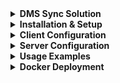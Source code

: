 <details>
<summary><strong>DMS Sync Solution</strong></summary>

# Overview
A .NET 8 Database synchronization solution using Dotmim.Sync Framework for bidirectional data sync between SQL Server Databases.

**Framework Documentation**: [Dotmim.Sync Framework](https://dotmimsync.readthedocs.io/) - refer to the official documentation for advanced configuration options and troubleshooting.

> **Note from the Author:**  
> This solution was developed by Luca Parise as part of a university thesis project. It represents my first attempt at building a real-world application using these technologies. While every effort was made to ensure quality, there are areas that can be improved due to limited time and experience with the tools involved. Please keep this context in mind when reviewing or extending the code. Constructive feedback and contributions are welcome—good luck if you decide to build upon this work!


<details>
<summary><strong>Quick Start</strong></summary>

Get the DMS Sync Solution, or whatever name it has been given by now, running locally using visual studio. 
> **For Docker deployment**, see the [Docker Deployment section](#Docker_Deployment) below for containerized setup.


Step-by-step guide to get the solution running locally:
### Prerequisites

- **Visual Studio 2022** (Community, Professional, or Enterprise)
- **.NET 8 SDK** (included with VS 2022)
- **SQL Server 2022** (Express or full version)
- **Database files** (.bak files or existing databases)

### Step 1: Clone and Open Solution

```bash
# Clone the repository
git clone <your-repo-url>
cd DmsSyncSolution

# Open in Visual Studio
# Double-click DmsSyncSolution.sln
# OR open Visual Studio and use File > Open > Project/Solution
```
### Step 2: Prepare Databases

**Option A: Restore from .bak files (Recommended)**
1. Open SQL Server Management Studio (SSMS)
2. Connect to your SQL Server instance
3. Restore your databases:
   - `CFG_DB` (configuration database)
   - `DB` (business data database)

**Option B: Use existing databases**
- Ensure you have two databases with the required tables
- Note the database names for configuration

**Enable Change Tracking** (Critical step):
```sql
-- Run this on BOTH databases
ALTER DATABASE [DB_NAME]
SET CHANGE_TRACKING = ON (CHANGE_RETENTION = 7 DAYS, AUTO_CLEANUP = ON);
```
### Step 3: Configure Connection Strings

Both the client and server applications use a JSON configuration file (typically `appsettings.json`) to specify connection strings, tables to synchronize, and other settings.  
While configuration is minimal, it is **critical** to follow the correct logic for database assignments to ensure proper synchronization.

#### **Database Naming Convention**

To avoid ambiguity, the codebase uses a consistent naming convention for databases:

- **PrimaryDatabase / Db1**  
  Refers to the **configuration database**, usually identified by a name starting with the prefix `CFG` (e.g., `CFG_DB`).

- **SecondaryDatabase / Db2**  
  Refers to the **business (non-configuration) database**, i.e., the one **without** the `CFG` prefix.

This convention is applied throughout the implementation to clearly distinguish between the two databases and must be followed in all configuration files.


**Configure SyncServer:**
```json
{
  "SyncConfiguration": {
    "RunProvisionOnStartup": true,
    "PrimaryDatabaseConnectionString": "Server=...;Database=...;User ID=...;Password=...;Encrypt=False;TrustServerCertificate=True;MultipleActiveResultSets=True",
    "SecondaryDatabaseConnectionString": "Server=...;Database=...;User ID=...;Password=...;Encrypt=False;TrustServerCertificate=True;MultipleActiveResultSets=True",
    "SyncOptions": {
      "BatchSize": 800,
      "DbCommandTimeout": 300,
      "ConflictResolutionPolicy": "ClientWins"
    },
    "DatabaseTables": {
      "PrimaryDatabase": ["cfg_table1"," cfg_table2", "..."],
      "SecondaryDatabase":["clienti", "fornitori", "..."]
    }
  }
}
```
The content of the appsettings.json is pretty straight-forward and there is not much to say.
One critical options is the `ConflictResolutionPolicy` which i put as ClientWins as Default but it can be changed with ServerWins. For more informations about the conflict resolution policy i'll send you to the official documentation od DMS.  



**Configure SyncClient:**




------
- Building the solution
- Initial database setup
- Running the server
- Running the client

</details>

<details>
<summary><strong>Architecture</strong></summary>

- **SyncServer**: ASP .NET Core Web API providing sync endpoints
- **SyncClient**: Console application for client-side synchronization
- **Docker Support**: Container orchestration for testing environments

<p align="center">
  <img src="z_docs/images/SystemExample.png" alt="Architecture" width="450">
</p>

</details>

<details>
<summary><strong>appsettings.json Structure for the Server Side</strong></summary>

When configuring connection strings, it is absolutely essential that both the server and client applications use identical database assignments. Both `PrimaryDatabaseConnectionString` must point to the same database (either the CFG database containing tables like `cfg_Aziende`, `cfg_Utenti` or the main database containing tables like `ana_Clienti`, `ana_Fornitori`), and both `SecondaryDatabaseConnectionString` must point to the other database. You can choose either the CFG database as primary and the main database as secondary, or vice versa, but whatever pattern you choose must be applied consistently across all server and client configurations - mixing these assignments will cause synchronization failures.

```json
{
  "SyncConfiguration": {
    "RunProvisionOnStartup": true,
    "PrimaryDatabaseConnectionString": "Server=localhost,14330;Database=ZEUSCFG_TERRADISIENA;User ID=sa;Password=Terya12345!;Encrypt=False;TrustServerCertificate=True;MultipleActiveResultSets=True",
    "SecondaryDatabaseConnectionString": "Server=localhost,14330;Database=TERRADISIENA;User ID=sa;Password=Terya12345!;Encrypt=False;TrustServerCertificate=True;MultipleActiveResultSets=True",
    "SyncOptions": {
      "BatchSize": 800,
      "DbCommandTimeout": 300,
      "ConflictResolutionPolicy": "ClientWins"
    },
    "DatabaseTables": {
      "PrimaryDatabase": [
        "[cfg_Aziende]",
        "[cfg_Utenti]",
        "[...]"
      ],
      "SecondaryDatabase": [
        "[ana_CampiLiberiFornitori]",
        "[ana_Clienti]",
        "[...]"
      ]
    }
  }
}
```
</details>

</details>


<details>
<summary><strong>Installation &amp; Setup</strong></summary>

<details>
<summary><strong>Prerequisites</strong></summary>

- .NET 8 SDK installed on the host (for local runs)
- Docker + Docker Compose (for containerized environment)
- SQL Server 2022 instances (central + clients)
- Database backups (.bak)

</details>

<details>
<summary><strong>Database Preparation</strong></summary>

1. Both the SyncServer and SyncClient rely on Dotmim.Sync’s SqlSyncChangeTrackingProvider, which requires SQL Server Change Tracking to be enabled.
  If not enabled, synchronization will fail immediately.

  Run the following command on each database to enable Change Tracking at the database level:
  ```sql
  ALTER DATABASE [Nome database]
  SET CHANGE_TRACKING = ON (CHANGE_RETENTION = 7 DAYS, AUTO_CLEANUP = ON);
  ```

  You can also enable the change tracking feature only on the specific tables you wish to synchronize. Use the following query template:
  ```sql
  ALTER TABLE dbo.cfg_Aziende ENABLE CHANGE_TRACKING WITH (TRACK_COLUMNS_UPDATED = ON);
  ALTER TABLE dbo.cfg_Utenti ENABLE CHANGE_TRACKING WITH (TRACK_COLUMNS_UPDATED = ON);
  ALTER TABLE dbo.ana_CampiLiberiFornitori ENABLE CHANGE_TRACKING WITH (TRACK_COLUMNS_UPDATED = ON);
  ALTER TABLE dbo.ana_Clienti ENABLE CHANGE_TRACKING WITH (TRACK_COLUMNS_UPDATED = ON);
  ```

2. If not already done, restore the .bak files onto the server and client SQL Server instances.  
  **Recommended**: restore the databases on all instances before running sync (faster, avoids huge initial transfers).  
  **Alternative**: restore only on the server. In this case, the SyncServer will provision and push the schema + data to the clients on the first synchronization.  
  This option can be extremely slow for large databases and may lead to timeouts.

3. Start the services.
   - Start the SyncServer first.
   - Then start one or more SyncClients.
   - You may start them simultaneously, but sequential startup is cleaner and avoids transient errors.

  After startup, verify that the server is healthy:
  ```bash
  curl http://localhost:5202/api/health
  ```
  or browse to http://localhost:5202/api/info to confirm the server is up and running. You'll see some other information about the system.

</details>

<details>
<summary><strong>Initial Synchronization</strong></summary>

The <strong>first synchronization</strong> is critical:
- If the clients have already restored the databases, then the sync will only reconcile the deltas.
- If the clients have not restored the databases, then the server has to send a full provision, which may take a long time depending on the database size.
- Both the clients and the server will make a deprovision of the DMS tables and a new provision at the start of the application, which will re-create the tables based on the setup we give. This was made to make sure that, if any change was made to the setup in the configuration, it is applied cleanly.

</details>

<details>
<summary><strong>Verification Steps</strong></summary>

<!-- Add any verification steps here if needed -->

</details>

</details>

<details>
<summary><strong>Client Configuration</strong></summary>

- appsettings.json structure for client
- Connection string requirements
- Client-specific options

</details>

<details>
<summary><strong>Server Configuration</strong></summary>

- appsettings.json structure for server
- Connection string requirements
- Server-specific options
</details>



<details>
<summary><strong>Usage Examples</strong></summary>

### Basic Synchronization

There is not much you need to do other than start the server and then start the client. 
Possibly, start first the server and when it says it is listening, start the clients.


</details>




<details><summary><strong>Docker Deployment</strong></summary>
Since you have `docker_test` folder:

```
docker_test/
├── sync_dual_db_test/    # Primary test environment (recommended)
├── test_staging/         # Legacy - deprecated
└── test_sync/            # Legacy - deprecated
```

**Recommended Environment**: Use `sync_dual_db_test` as it contains the most up-to-date configuration and testing scenario. The others do not probably work anyway and should be deleted. I only leave them as a reference. 

<details>
<summary><strong>Running the environment</strong></summary>

Move inside the directory which contains the docker file: 
```bash
cd docker_test/sync_dual_db_test
```
Now, you can start the environment set by the docker file with the following command: 

```bash
# Start all services
docker-compose -f docker-compose.sync_dual_db_test.yml up --build
```

```bash
# Run in background (detached mode)
docker-compose -f docker-compose.sync_dual_db_test.yml up -d --build

# Start specific services only
docker-compose -f docker-compose.sync_dual_db_test.yml up central-dualdb-tds client1-dualdb-tds

# Stop all services
docker-compose -f docker-compose.sync_dual_db_test.yml down

# Stop and remove volumes (complete cleanup)
docker-compose -f docker-compose.sync_dual_db_test.yml down -v
```
</details>

<details>
<summary><strong>Service Access and Endpoints</strong></summary>

Once running, the following services are available: 

**API Endpoints:**
- **SyncServer API**: `http://localhost:5202/sync`
- **Health Check**: `http://localhost:5202/api/health`
- **System Info**: `http://localhost:5202/api/info`

**Database Connections (via SQL Server Management Studio):**
- **Central Database**: `localhost,14330` (Username: `sa`, Password: `Terya12345!`)
- **Client 1 Database**: `localhost,14331` (Username: `sa`, Password: `Terya12345!`)
- **Client 2 Database**: `localhost,14332` (Username: `sa`, Password: `Terya12345!`)  
- **Client 3 Database**: `localhost,14333` (Username: `sa`, Password: `Terya12345!`)
</details>

<details>
<summary><strong>Monitoring and debugging</strong></summary>

```bash
# View logs from all services
docker-compose -f docker-compose.sync_dual_db_test.yml logs -f

# View logs from specific services
docker-compose -f docker-compose.sync_dual_db_test.yml logs -f syncserver-dualdb-tds
docker-compose -f docker-compose.sync_dual_db_test.yml logs -f syncclient1-dualdb-tds
docker-compose -f docker-compose.sync_dual_db_test.yml logs -f init-dualdb-tds

# Check service status and health
docker-compose -f docker-compose.sync_dual_db_test.yml ps

# Follow logs with timestamps
docker-compose -f docker-compose.sync_dual_db_test.yml logs -f -t

# View last 50 lines of logs
docker-compose -f docker-compose.sync_dual_db_test.yml logs --tail 50
```
</details>

<details>
<summary><strong>Database Verification</strong></summary>

```bash
# Test database connection (central)
docker-compose -f docker-compose.sync_dual_db_test.yml exec central-dualdb-tds /opt/mssql-tools/bin/sqlcmd -S localhost -U sa -P 'Terya12345!' -Q "SELECT name FROM sys.databases"

# Check Change Tracking status
docker-compose -f docker-compose.sync_dual_db_test.yml exec central-dualdb-tds /opt/mssql-tools/bin/sqlcmd -S localhost -U sa -P 'Terya12345!' -Q "SELECT name, is_change_tracking_on FROM sys.databases"

# Verify table counts (example)
docker-compose -f docker-compose.sync_dual_db_test.yml exec central-dualdb-tds /opt/mssql-tools/bin/sqlcmd -S localhost -U sa -P 'Terya12345!' -Q "USE ZEUSCFG_TERRADISIENA; SELECT COUNT(*) as cfg_Aziende_Count FROM cfg_Aziende"
```
</details>

<details>
<summary><strong>Service Startup Sequence</strong></summary>

The services start in a specific order due to dependencies:

1. **Database Services** (`central-dualdb-tds`, `client1/2/3-dualdb-tds`) - Start first
2. **Database Initialization** (`init-dualdb-tds`) - Waits for all databases to be healthy
3. **Sync Server** (`syncserver-dualdb-tds`) - Waits for central database
4. **Sync Clients** (`syncclient1/2/3-dualdb-tds`) - Wait for both their local database and sync server
</details>

<details>
<summary><strong>Environment Variables Override</strong></summary>

**Critical**: In Docker, environment variables in the compose file **completely override** `appsettings.json` values:

**Local Development vs Docker**:
- **Local**: Uses `appsettings.json` with `localhost,14330` 
- **Docker**: Uses environment variables with service names like `central-dualdb-tds,1433`
- **DB**: hopefully soon

**Consistency Rule**: All sync services (server + clients) must use identical primary/secondary database assignments.
</details>

<details>
<summary><strong>Cleanup Operations</strong></summary>

```bash
# Stop services but keep data
docker-compose -f docker-compose.sync_dual_db_test.yml down

# Complete cleanup (removes all data)
docker-compose -f docker-compose.sync_dual_db_test.yml down -v

# Remove containers, networks, and images
docker-compose -f docker-compose.sync_dual_db_test.yml down --rmi all -v

# Clean up Docker system (removes unused images, networks, volumes)
docker system prune -a -f
```
</details>

<details>
<summary><strong>Primary Test Environment: sync_dual_db_test</strong></summary>

This environment provides a complete dual-database synchronization testing setup:

```
sync_dual_db_test/
├── init/
│   ├── 2_TERRADISIENA.bak                   # Database backup file for TERRADISIENA database
│   ├── init.sh                              # Shell script for container initialization
│   ├── restore-db-TerraDiSiena.sql          # SQL script to restore TERRADISIENA database
│   ├── restore-db-zeuscfg_TerraDiSiena.sql  # SQL script to restore ZEUSCFG_TERRADISIENA database
│   └── zeuscfg_terradisiena.bak             # Database backup file for ZEUSCFG_TERRADISIENA database
└── docker-compose.sync_dual_db_test.yml     # Docker Compose configuration file
```

**Important**: The `.bak` files are not included in the repository due to size constraints. You'll need to provide your own database backup files or use the SQL scripts to create sample databases.
</details>

<details>
<summary><strong>Docker Compose Configuration</strong></summary>

This Docker Compose configuration creates a **hub-and-spoke** synchronization architecture with one central server and three client nodes, each one maintaining their own databases instances.  

#### File overview 
```yaml
services: 
  # Database Infrastructure (4 SQL Server instances)
  central-dualdb-tds:     # Master database hub (port 14330)
  client1-dualdb-tds:     # Client 1 local database (port 14331)
  client2-dualdb-tds:     # Client 2 local database (port 14332)
  client3-dualdb-tds:     # Client 3 local database (port 14333)

  # Database Initialization
  init-dualdb-tds:        # One-time setup service (restores .bak files)

  # Synchronization Infrastructure
  syncserver-dualdb-tds:  # Central sync coordination API (port 5202)
  syncclient1-dualdb-tds: # Client 1 sync agent
  syncclient2-dualdb-tds: # Client 2 sync agent
  syncclient3-dualdb-tds: # Client 3 sync agent

# Network isolation for all sync services
networks:
  syncnet: {}

# Persistent storage for each database instance
volumes: 
  central_data_staging: {}   # Central hub data persistence
  client1_data_staging: {}   # Client 1 data persistence
  client2_data_staging: {}   # Client 2 data persistence
  client3_data_staging: {}   # Client 3 data persistence
```
**Service Count**: 9 total services (4 databases + 1 initializer + 1 server + 3 clients)  
**Network Architecture**: Hub-and-spoke with isolated `syncnet` for secure communication  
**Data Persistence**: 4 named volumes ensuring data survives container restarts  
**Port Mapping**: Each database exposed on unique host ports (14330-14333) for external access
</details>

<details>
<summary><strong>Database Services (Sql Server Instances)</strong></summary>

All database services in this Docker Compose configuration follow the same structural pattern, with only specific values differing between the central hub and client instances.

```yaml
central-dualdb-tds:
    image: mcr.microsoft.com/mssql/server:2022-latest
    container_name: central-dualdb-tds
    environment:
      - ACCEPT_EULA=Y
      - SA_PASSWORD=Terya12345!
      - MSSQL_PID=Express
    ports:
      - "14330:1433"
    volumes:
      - central_data_staging:/var/opt/mssql
      - ./init:/var/opt/mssql/backup
    networks: [syncnet]
    restart: unless-stopped
    healthcheck:
      test: ["CMD-SHELL", "bash -c '</dev/tcp/127.0.0.1/1433'"]
      interval: 5s
      timeout: 3s
      retries: 30
```
<!-- Field descriptions and table omitted for brevity, see original content for full details. -->
</details>

<details>
<summary><strong>Init-dualdb-tds service</strong></summary>

```yaml
init-dualdb-tds:
    image: mcr.microsoft.com/mssql-tools
    container_name: init-dualdb-tds
    depends_on:
      central-dualdb-tds:
        condition: service_healthy
      client1-dualdb-tds:
        condition: service_healthy
      client2-dualdb-tds:
        condition: service_healthy
      client3-dualdb-tds:
        condition: service_healthy
    environment:
      - SA_PASSWORD=Terya12345!
    volumes:
      - ./init:/init:ro
    entrypoint: ["bash","-lc","tr -d '\r' </init/init.sh >/tmp/init.sh && bash /tmp/init.sh"]
    networks: [syncnet]
    restart: "no"
```
<!-- Field descriptions and sequence omitted for brevity, see original content for full details. -->
</details>

<details>
<summary><strong>Clients and Server Services</strong></summary>

The synchronization infrastructure consists of one central coordination server and three client agents that handle bidirectional data synchronization between the central hub and individual client databases.

<details>
<summary>Server service</summary>

```yaml
  syncserver-dualdb-tds:
    build: ../../SyncServer
    image: dmssyncserver-dualdb:latest
    container_name: syncserver-dualdb-tds
    depends_on:
      central-dualdb-tds:
        condition: service_healthy
    environment:
      - PrimaryDatabaseConnectionString=Server=central-dualdb-tds,1433;Database=ZEUSCFG_TERRADISIENA;User ID=sa;Password=Terya12345!;Encrypt=True;TrustServerCertificate=True;MultipleActiveResultSets=True      
      - SecondaryDatabaseConnectionString=Server=central-dualdb-tds,1433;Database=TERRADISIENA;User ID=sa;Password=Terya12345!;Encrypt=True;TrustServerCertificate=True;MultipleActiveResultSets=True
      - ASPNETCORE_ENVIRONMENT=Development
      - ASPNETCORE_URLS=http://0.0.0.0:8080
    ports:
      - "5202:8080"
    networks: [syncnet]
    restart: unless-stopped
    healthcheck:
      test: ["CMD-SHELL", "bash -c '</dev/tcp/127.0.0.1/8080'"]
      interval: 5s
      timeout: 3s
      retries: 60
```
</details>

<details>
<summary>Client service</summary>

```yaml
  syncclient1-dualdb-tds:
    build: ../../SyncClient
    image: dmssyncclient1-dualdb:latest
    container_name: syncclient1-dualdb-tds
    depends_on:
      client1-dualdb-tds:
        condition: service_healthy
      syncserver-dualdb-tds:
        condition: service_healthy
    environment:
      - PrimaryDatabaseConnectionString=Server=client1-dualdb-tds,1433;Database=ZEUSCFG_TERRADISIENA;User ID=sa;Password=Terya12345!;Encrypt=True;TrustServerCertificate=True;MultipleActiveResultSets=True
      - SecondaryDatabaseConnectionString=Server=client1-dualdb-tds,1433;Database=TERRADISIENA;User ID=sa;Password=Terya12345!;Encrypt=True;TrustServerCertificate=True;MultipleActiveResultSets=True
      - PrimarySyncEndpoint=http://syncserver-dualdb-tds:8080/api/sync/db1
      - SecondarySyncEndpoint=http://syncserver-dualdb-tds:8080/api/sync/db2
    networks: [syncnet]
    restart: unless-stopped
```
</details>

<!-- Communication flow, technologies, and operational characteristics omitted for brevity. -->
</details>

<details>
<summary><strong>Troubleshooting Common Issues</strong></summary>

**Services won't start:**
```bash
# Check Docker Desktop is running
docker version

# Check available ports
netstat -an | findstr "14330\|14331\|14332\|14333\|5202"

# Check container status
docker-compose -f docker-compose.sync_dual_db_test.yml ps
```

**Docker becoming unresponsive:**

One critical issue encountered during testing was Docker Desktop becoming completely unresponsive, which manifested in several ways:
- Database containers became inaccessible through SQL Server Management Studio (SSMS)
- Sync clients experienced connection timeouts when attempting to reach the server
- Docker commands would hang indefinitely without response
- Container logs stopped updating despite services appearing to run

**Resolution steps for Docker unresponsiveness:**

1. **Force close all Docker processes:**
   - Open Task Manager (Ctrl+Shift+Esc)
   - End all Docker-related processes, including:
     - `Docker Desktop.exe`
     - `dockerd.exe` 
     - `docker.exe`
     - Any background Docker processes

2. **Shutdown WSL (Windows Subsystem for Linux):**
   ```bash
   wsl --shutdown
   ```
   This command forces a complete shutdown of the WSL virtual machine that Docker Desktop relies on.

3. **Restart Docker Desktop:**
   - Wait 30-60 seconds after WSL shutdown
   - Launch Docker Desktop from the Start menu
   - Wait for Docker to fully initialize before running containers   

4. **Verify Docker functionality:**
   ```bash
   # Test basic Docker functionality
   docker version
   docker ps
   
   # If successful, restart your environment
   cd docker_test/sync_dual_db_test
   docker-compose -f docker-compose.sync_dual_db_test.yml up -d --build
   ```
    **Prevention tips:**
    - Ensure sufficient system resources
    - Avoid running multiple heavy containerized applications simultaneously
    - Regularly clean up unused containers and images with `docker system prune`
    - Monitor Docker Desktop logs for early warning signs of resource exhaustion

5. If everything has failed, restart the pc. If even that doesn't work out. Uninstall and reinstall docker, only god knows what happened.
</details>

</details>





<!-- ## API Reference
Document the SyncServer endpoints:
- Available endpoints
- Request/Response formats
- Authentication (if any)
- Error responses -->


<!-- ## Troubleshooting
### Common Issues
### Error Messages and Solutions
### Performance Tuning
### Logging and Diagnostics



## Development
### Project Structure
### Building from Source
### Running Tests
### Contributing Guidelines -->